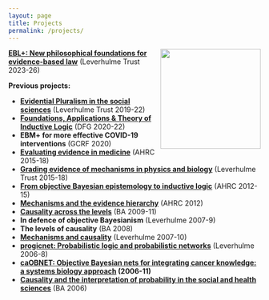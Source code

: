 ```yaml
---
layout: page
title: Projects
permalink: /projects/
---
```



<img align="right" width="200" src="images/keep-calm.jpg"> [**EBL+: New philosophical foundations for evidence-based law**](https://blogs.kent.ac.uk/jonw/eblplus/) (Leverhulme Trust 2023-26)


**Previous projects:**

* [**Evidential Pluralism in the social sciences**](https://blogs.kent.ac.uk/jonw/evidential-pluralism-in-the-social-sciences/) (Leverhulme Trust 2019-22)
* [**Foundations, Applications & Theory of Inductive Logic**](https://jlandes.wordpress.com/foundations-applications-theory-of-inductive-logic/) (DFG 2020-22)
* **EBM+ for more effective COVID-19 interventions** (GCRF 2020)
* **[Evaluating evidence in medicine](https://blogs.kent.ac.uk/jonw/projects/evaluating-evidence-in-medicine/)** (AHRC 2015-18)
* [**Grading evidence of mechanisms in physics and biology**](http://blogs.kent.ac.uk/jonw/projects/grading-evidence-of-mechanisms-in-physics-and-biology/ "Grading evidence of mechanisms in physics and biology") (Leverhulme Trust 2015-18)
* [**From objective Bayesian epistemology to inductive logic**](http://blogs.kent.ac.uk/jonw/projects/from-objective-bayesian-epistemology-to-inductive-logic/) (AHRC 2012-15)
* [**Mechanisms and the evidence hierarchy**](http://blogs.kent.ac.uk/jonw/mechanisms-and-the-evidence-hierarchy/ "Mechanisms and the Evidence Hierarchy") (AHRC 2012)
* [**Causality across the levels**](http://blogs.kent.ac.uk/jonw/causality-across-the-levels/ "Causality Across the Levels") (BA 2009-11)
* **In defence of objective Bayesianism** (Leverhulme 2007-9)
* **The levels of causality** (BA 2008)
* [**Mechanisms and causality**](http://blogs.kent.ac.uk/jonw/mechanisms-and-causality/ "Mechanisms and Causality") (Leverhulme 2007-10)
* [**progicnet: Probabilistic logic and probabilistic networks**](http://blogs.kent.ac.uk/jonw/progicnet-probabilistic-logic-and-probabilistic-networks/ "progicnet: Probabilistic logic and probabilistic networks") (Leverhulme 2006-8)
* **[caOBNET: Objective Bayesian nets for integrating cancer knowledge: a systems biology approach](http://blogs.kent.ac.uk/jonw/caobnet-objective-bayesian-nets-for-integrating-cancer-evidence-a-systems-biology-approach/ "caOBNET: Objective Bayesian Nets for Integrating Cancer Evidence: A Systems Biology Approach") (2006-11)**
* [**Causality and the interpretation of probability in the social and health sciences**](http://blogs.kent.ac.uk/jonw/causality-and-the-interpretation-of-probability-in-the-social-and-health-sciences/ "Causality and the interpretation of probability in the social and health sciences") (BA 2006)
